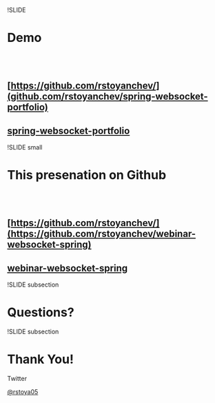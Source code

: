 
!SLIDE
# Demo
<br><br>
## [https://github.com/rstoyanchev/](github.com/rstoyanchev/spring-websocket-portfolio)
## [spring-websocket-portfolio](github.com/rstoyanchev/spring-websocket-portfolio)

!SLIDE small
# This presenation on Github
<br><br>
## [https://github.com/rstoyanchev/](https://github.com/rstoyanchev/webinar-websocket-spring)
## [webinar-websocket-spring](https://github.com/rstoyanchev/webinar-websocket-spring)


!SLIDE subsection
# Questions?

!SLIDE subsection
# Thank You!

Twitter

[@rstoya05](http://twitter.com/rstoya05)
